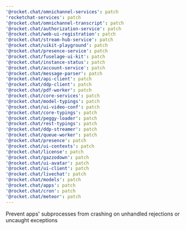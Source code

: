 ```yaml
---
'@rocket.chat/omnichannel-services': patch
'rocketchat-services': patch
'@rocket.chat/omnichannel-transcript': patch
'@rocket.chat/authorization-service': patch
'@rocket.chat/web-ui-registration': patch
'@rocket.chat/stream-hub-service': patch
'@rocket.chat/uikit-playground': patch
'@rocket.chat/presence-service': patch
'@rocket.chat/fuselage-ui-kit': patch
'@rocket.chat/instance-status': patch
'@rocket.chat/account-service': patch
'@rocket.chat/message-parser': patch
'@rocket.chat/api-client': patch
'@rocket.chat/ddp-client': patch
'@rocket.chat/pdf-worker': patch
'@rocket.chat/core-services': patch
'@rocket.chat/model-typings': patch
'@rocket.chat/ui-video-conf': patch
'@rocket.chat/core-typings': patch
'@rocket.chat/peggy-loader': patch
'@rocket.chat/rest-typings': patch
'@rocket.chat/ddp-streamer': patch
'@rocket.chat/queue-worker': patch
'@rocket.chat/presence': patch
'@rocket.chat/ui-contexts': patch
'@rocket.chat/license': patch
'@rocket.chat/gazzodown': patch
'@rocket.chat/ui-avatar': patch
'@rocket.chat/ui-client': patch
'@rocket.chat/livechat': patch
'@rocket.chat/models': patch
'@rocket.chat/apps': patch
'@rocket.chat/cron': patch
'@rocket.chat/meteor': patch
---
```


Prevent apps' subprocesses from crashing on unhandled rejections or uncaught exceptions

